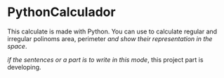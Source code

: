 # PythonCalculador
This calculate is made with Python. You can use to calculate regular and irregular polinoms area, perimeter *and show their representation in the space*.


*if the sentences or a part is to write in this mode*, this project part is developing.